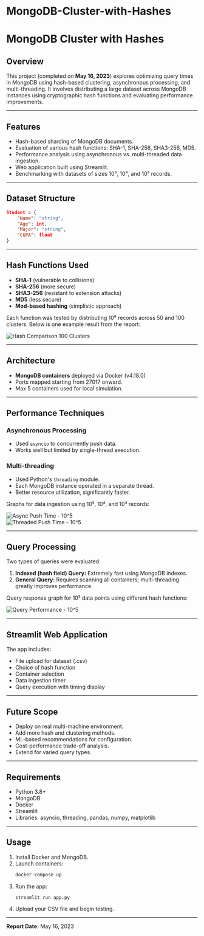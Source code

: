 # MongoDB-Cluster-with-Hashes
# MongoDB Cluster with Hashes

## Overview

This project (completed on **May 16, 2023**) explores optimizing query times in MongoDB using hash-based clustering, asynchronous processing, and multi-threading. It involves distributing a large dataset across MongoDB instances using cryptographic hash functions and evaluating performance improvements.

---

## Features

- Hash-based sharding of MongoDB documents.
- Evaluation of various hash functions: SHA-1, SHA-256, SHA3-256, MD5.
- Performance analysis using asynchronous vs. multi-threaded data ingestion.
- Web application built using Streamlit.
- Benchmarking with datasets of sizes 10³, 10⁴, and 10⁵ records.

---

## Dataset Structure

```json
Student = {
    "Name": "string",
    "Age": int,
    "Major": "string",
    "CGPA": float
}
```

---

## Hash Functions Used

- **SHA-1** (vulnerable to collisions)
- **SHA-256** (more secure)
- **SHA3-256** (resistant to extension attacks)
- **MD5** (less secure)
- **Mod-based hashing** (simplistic approach)

Each function was tested by distributing 10⁶ records across 50 and 100 clusters. Below is one example result from the report:

![Hash Comparison 100 Clusters](attachment:graph_sha1_sha256_100.png)

---

## Architecture

- **MongoDB containers** deployed via Docker (v4.18.0)
- Ports mapped starting from 27017 onward.
- Max 5 containers used for local simulation.

---

## Performance Techniques

### Asynchronous Processing

- Used `asyncio` to concurrently push data.
- Works well but limited by single-thread execution.

### Multi-threading

- Used Python's `threading` module.
- Each MongoDB instance operated in a separate thread.
- Better resource utilization, significantly faster.

Graphs for data ingestion using 10⁵, 10⁴, and 10³ records:

![Async Push Time - 10^5](attachment:async_10e5.png)  
![Threaded Push Time - 10^5](attachment:thread_10e5.png)  

---

## Query Processing

Two types of queries were evaluated:

1. **Indexed (hash field) Query:** Extremely fast using MongoDB indexes.
2. **General Query:** Requires scanning all containers; multi-threading greatly improves performance.

Query response graph for 10⁵ data points using different hash functions:

![Query Performance - 10^5](attachment:query_10e5.png)

---

## Streamlit Web Application

The app includes:

- File upload for dataset (.csv)
- Choice of hash function
- Container selection
- Data ingestion timer
- Query execution with timing display

---

## Future Scope

- Deploy on real multi-machine environment.
- Add more hash and clustering methods.
- ML-based recommendations for configuration.
- Cost-performance trade-off analysis.
- Extend for varied query types.

---

## Requirements

- Python 3.8+
- MongoDB
- Docker
- Streamlit
- Libraries: asyncio, threading, pandas, numpy, matplotlib

---

## Usage

1. Install Docker and MongoDB.
2. Launch containers:
   ```bash
   docker-compose up
   ```
3. Run the app:
   ```bash
   streamlit run app.py
   ```
4. Upload your CSV file and begin testing.

---

**Report Date:** May 16, 2023
